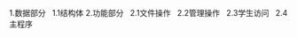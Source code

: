 1.数据部分
&nbsp;&nbsp;1.1结构体
2.功能部分
&nbsp;&nbsp;2.1文件操作
&nbsp;&nbsp;2.2管理操作
&nbsp;&nbsp;2.3学生访问 
&nbsp;&nbsp;2.4主程序